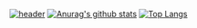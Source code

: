[![header](https://capsule-render.vercel.app/api?type=rect&color=4285f4&height=100&section=header&text=안녕하세요&fontSize=64&fontColor=ffffff&fontAlignY=57)](https://github.com/kyechan99/capsule-render)
[![Anurag's github stats](https://github-readme-stats.vercel.app/api?username=tempus157&show_icons=true)](https://github.com/anuraghazra/github-readme-stats)
[![Top Langs](https://github-readme-stats.vercel.app/api/top-langs/?username=tempus157&layout=compact)](https://github.com/anuraghazra/github-readme-stats)
